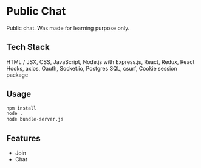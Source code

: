 # Public Chat
Public chat. Was made for learning purpose only.

## Tech Stack

HTML / JSX, CSS, JavaScript, Node.js with Express.js, React, Redux, React Hooks, axios, Oauth, Socket.io, Postgres SQL, csurf, Cookie session package

## Usage

```bash
npm install
node .
node bundle-server.js
```

## Features 

* Join
* Chat
